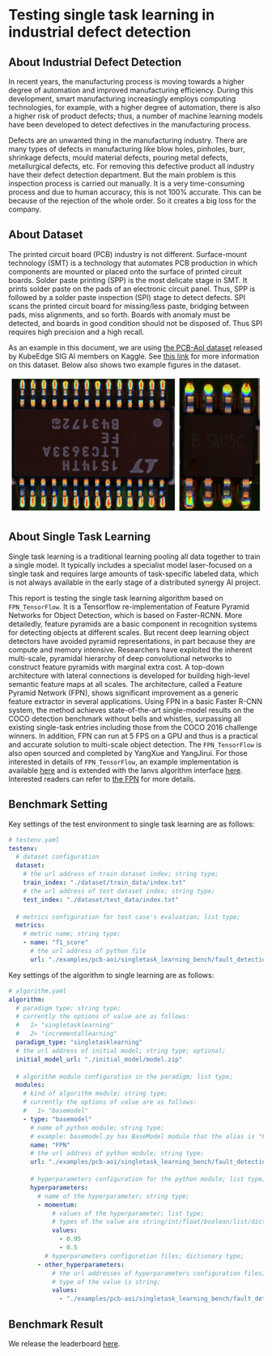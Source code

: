# Testing single task learning in industrial defect detection

## About Industrial Defect Detection

In recent years, the manufacturing process is moving towards a higher degree of automation and improved manufacturing efficiency. During this development, smart manufacturing increasingly employs computing technologies, for example, with a higher degree of automation, there is also a higher risk of product defects; thus, a number of machine learning models have been developed to detect defectives in the manufacturing process.  

Defects are an unwanted thing in the manufacturing industry. There are many types of defects in manufacturing like blow holes, pinholes, burr, shrinkage defects, mould material defects, pouring metal defects, metallurgical defects, etc. For removing this defective product all industry have their defect detection department. But the main problem is this inspection process is carried out manually. It is a very time-consuming process and due to human accuracy, this is not 100\% accurate. This can be because of the rejection of the whole order. So it creates a big loss for the company.

## About Dataset

The printed circuit board (PCB) industry is not different. Surface-mount technology (SMT) is a technology that automates PCB production in which components are mounted or placed onto the surface of printed circuit boards. Solder paste printing (SPP) is the most delicate stage in SMT. It prints solder paste on the pads of an electronic circuit panel. Thus, SPP is followed by a solder paste inspection (SPI) stage to detect defects. SPI scans the printed circuit board for missing/less paste, bridging between pads, miss alignments, and so forth. Boards with anomaly must be detected, and boards in good condition should not be disposed of. Thus SPI requires high precision and a high recall.

As an example in this document, we are using [the PCB-AoI dataset](https://www.kaggle.com/datasets/kubeedgeianvs/pcb-aoi) released by KubeEdge SIG AI members on Kaggle. See [this link](../scenarios/industrial-defect-detection/pcb-aoi.md) for more information on this dataset. Below also shows two example figures in the dataset.

![](images/PCB-AoI_example.png)

## About Single Task Learning

Single task learning is a traditional learning pooling all data together to train a single model. It typically includes a specialist model laser-focused on a single task and requires large amounts of task-specific labeled data, which is not always available in the early stage of a distributed synergy AI project.

This report is testing the single task learning algorithm based on ``FPN_TensorFlow``. It is a Tensorflow re-implementation of Feature Pyramid Networks for Object Detection, which is based on Faster-RCNN. More detailedly, feature pyramids are a basic component in recognition systems for detecting objects at different scales. But recent deep learning object detectors have avoided pyramid representations, in part because they are compute and memory intensive. Researchers have exploited the inherent multi-scale, pyramidal hierarchy of deep convolutional networks to construct feature pyramids with marginal extra cost. A top-down architecture with lateral connections is developed for building high-level semantic feature maps at all scales. The architecture, called a Feature Pyramid Network (FPN), shows significant improvement as a generic feature extractor in several applications. Using FPN in a basic Faster R-CNN system, the method achieves state-of-the-art single-model results on the COCO detection benchmark without bells and whistles, surpassing all existing single-task entries including those from the COCO 2016 challenge winners. In addition, FPN can run at 5 FPS on a GPU and thus is a practical and accurate solution to multi-scale object detection. The ``FPN_TensorFlow`` is also open sourced and completed by YangXue and YangJirui. For those interested in details of ``FPN_TensorFlow``, an example implementation is available [here](https://github.com/DetectionTeamUCAS/FPN_Tensorflow) and is extended with the Ianvs algorithm interface [here](https://github.com/ECIL-EdgeAI/FPN_Tensorflow). Interested readers can refer to [the FPN](../algorithms/single-task-learning/fpn.md) for more details.

## Benchmark Setting

Key settings of the test environment to single task learning are as follows:

``` yaml
# testenv.yaml
testenv:
  # dataset configuration
  dataset:
    # the url address of train dataset index; string type;
    train_index: "./dataset/train_data/index.txt"
    # the url address of test dataset index; string type;
    test_index: "./dataset/test_data/index.txt"

  # metrics configuration for test case's evaluation; list type;
  metrics:
    # metric name; string type;
    - name: "f1_score"
      # the url address of python file
      url: "./examples/pcb-aoi/singletask_learning_bench/fault_detection/testenv/f1_score.py"
```

Key settings of the algorithm to single learning are as follows:

```yaml
# algorithm.yaml
algorithm:
  # paradigm type; string type;
  # currently the options of value are as follows:
  #   1> "singletasklearning"
  #   2> "incrementallearning"
  paradigm_type: "singletasklearning"
  # the url address of initial model; string type; optional;
  initial_model_url: "./initial_model/model.zip"

  # algorithm module configuration in the paradigm; list type;
  modules:
    # kind of algorithm module; string type;
    # currently the options of value are as follows:
    #   1> "basemodel"
    - type: "basemodel"
      # name of python module; string type;
      # example: basemodel.py has BaseModel module that the alias is "FPN" for this benchmarking;
      name: "FPN"
      # the url address of python module; string type;
      url: "./examples/pcb-aoi/singletask_learning_bench/fault_detection/testalgorithms/fpn/basemodel.py"

      # hyperparameters configuration for the python module; list type;
      hyperparameters:
        # name of the hyperparameter; string type;
        - momentum:
            # values of the hyperparameter; list type;
            # types of the value are string/int/float/boolean/list/dictionary
            values:
              - 0.95
              - 0.5
          # hyperparameters configuration files; dictionary type;
        - other_hyperparameters:
            # the url addresses of hyperparameters configuration files; list type;
            # type of the value is string;
            values:
              - "./examples/pcb-aoi/singletask_learning_bench/fault_detection/testalgorithms/fpn/fpn_hyperparameter.yaml"

```

## Benchmark Result

We release the
leaderboard [here](../leaderboards/leaderboard-in-industrial-defect-detection-of-PCB-AoI/leaderboard-of-single-task-learning.md).
